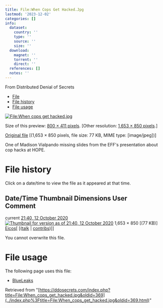 ```yaml
---
title: File:When Cops Get Hacked.Jpg
lastmod: '2023-12-02'
categories: []
info:
  dataset:
    country: ''
    type: ''
    source: ''
    size: ''
  download:
    magnet: ''
    torrent: ''
    direct: ''
  references: []
  notes: ''
---
```




From Distributed Denial of Secrets

- [File](./File:When_cops_get_hacked.jpg.html#file)
- [File history](./File:When_cops_get_hacked.jpg.html#filehistory)
- [File usage](./File:When_cops_get_hacked.jpg.html#filelinks)

[![File:When cops get
hacked.jpg](../images/thumb/9/9c/When_cops_get_hacked.jpg/800px-When_cops_get_hacked.jpg%3F20201012214021)](../images/9/9c/When_cops_get_hacked.jpg)

Size of this preview: [800 × 411
pixels](../images/thumb/9/9c/When_cops_get_hacked.jpg/800px-When_cops_get_hacked.jpg).
[Other resolution: [1,653 × 850
pixels](../images/9/9c/When_cops_get_hacked.jpg).]

[Original
file](../images/9/9c/When_cops_get_hacked.jpg "When cops get hacked.jpg")
‎[(1,653 × 850 pixels, file size: 77 KB, MIME type:
[image/jpeg])]

One of Madison Vialpando missing slides from the EFF's presentation
about cop hacks at HOPE.

# File history

Click on a date/time to view the file as it appeared at that time.

Date/Time Thumbnail Dimensions User Comment
---
current [21:40, 12 October 2020](../images/9/9c/When_cops_get_hacked.jpg) [![Thumbnail for version as of 21:40, 12 October 2020](../images/thumb/9/9c/When_cops_get_hacked.jpg/120px-When_cops_get_hacked.jpg%3F20201012214021)](../images/9/9c/When_cops_get_hacked.jpg) 1,653 × 850 [(77 KB)] [Eicos](./User:Eicos.html "User:Eicos")[ [([talk](../index.php%3Ftitle=User_talk:Eicos&action=edit&redlink=1.html "User talk:Eicos (page does not exist)") | [contribs](./Special:Contributions/Eicos.html "Special:Contributions/Eicos"))]]

You cannot overwrite this file.

# File usage

The following page uses this file:

- [BlueLeaks](BlueLeaks.html "BlueLeaks")

Retrieved from
"[https://ddosecrets.com/index.php?title=File:When_cops_get_hacked.jpg&oldid=369](../index.php%3Ftitle=File:When_cops_get_hacked.jpg&oldid=369.html)"

